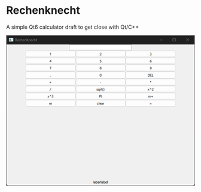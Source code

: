 # Rechenknecht

A simple Qt6 calculator draft to get close with Qt/C++

![Screenshot](res/Screenshot.png)
